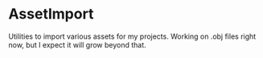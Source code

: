 # AssetImport

Utilities to import various assets for my projects. Working on .obj files right now, but I expect it will grow beyond that.
